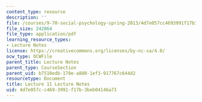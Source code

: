 ```yaml
---
content_type: resource
description: ''
file: /courses/9-70-social-psychology-spring-2013/4d7e057cc4693991f17b3beb04146a73_MIT9_70S13_Lect11.pdf
file_size: 242064
file_type: application/pdf
learning_resource_types:
- Lecture Notes
license: https://creativecommons.org/licenses/by-nc-sa/4.0/
ocw_type: OCWFile
parent_title: Lecture Notes
parent_type: CourseSection
parent_uid: b7510edb-170e-a880-1ef3-917767c644d2
resourcetype: Document
title: Lecture 11 Lecture Notes
uid: 4d7e057c-c469-3991-f17b-3beb04146a73
---
```

